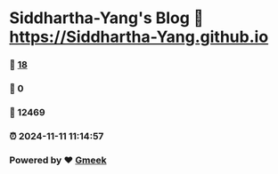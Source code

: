# Siddhartha-Yang's Blog :link: https://Siddhartha-Yang.github.io 
### :page_facing_up: [18](https://Siddhartha-Yang.github.io/tag.html) 
### :speech_balloon: 0 
### :hibiscus: 12469 
### :alarm_clock: 2024-11-11 11:14:57 
### Powered by :heart: [Gmeek](https://github.com/Meekdai/Gmeek)
